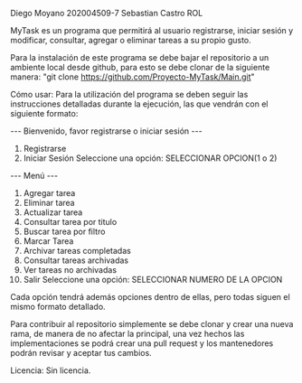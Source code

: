 Diego Moyano 202004509-7
Sebastian Castro ROL

MyTask es un programa que permitirá al usuario registrarse, iniciar sesión y modificar, consultar, agregar o eliminar tareas a su propio gusto.

Para la instalación de este programa se debe bajar el repositorio a un ambiente local desde github, para esto se debe clonar de la siguiente manera: "git clone https://github.com/Proyecto-MyTask/Main.git"

Cómo usar: Para la utilización del programa se deben seguir las instrucciones detalladas durante la ejecución, las que vendrán con el siguiente formato:

--- Bienvenido, favor registrarse o iniciar sesión ---
1. Registrarse
2. Iniciar Sesión
Seleccione una opción: SELECCIONAR OPCION(1 o 2)

--- Menú ---
1. Agregar tarea
2. Eliminar tarea
3. Actualizar tarea
4. Consultar tarea por titulo
5. Buscar tarea por filtro
6. Marcar Tarea 
7. Archivar tareas completadas
8. Consultar tareas archivadas
9. Ver tareas no archivadas
10. Salir
Seleccione una opción: SELECCIONAR NUMERO DE LA OPCION

Cada opción tendrá además opciones dentro de ellas, pero todas siguen el mismo formato detallado.

Para contribuir al repositorio simplemente se debe clonar y crear una nueva rama, de manera de no afectar la principal, una vez hechos las implementaciones se podrá crear una pull request y los mantenedores podrán revisar y aceptar tus cambios.

Licencia: Sin licencia.
